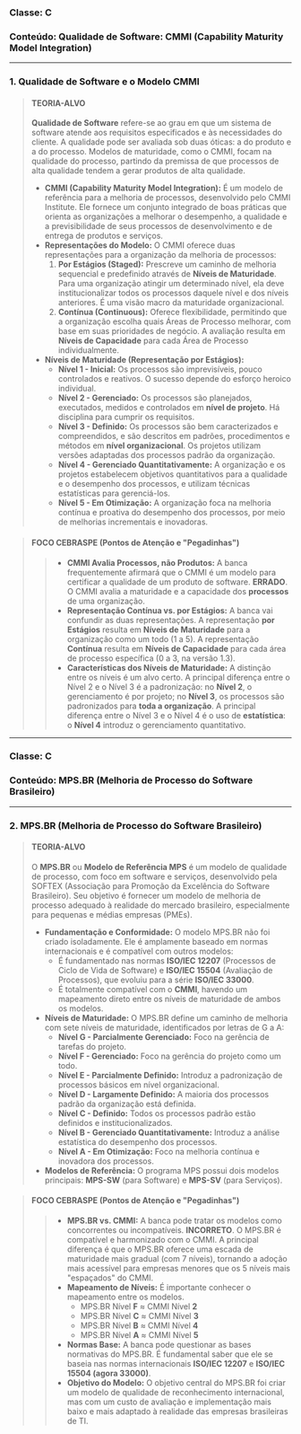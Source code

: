 ### **Classe:** C
### **Conteúdo:** Qualidade de Software: CMMI (Capability Maturity Model Integration)

---

### **1. Qualidade de Software e o Modelo CMMI**

> #### **TEORIA-ALVO**
> **Qualidade de Software** refere-se ao grau em que um sistema de software atende aos requisitos especificados e às necessidades do cliente. A qualidade pode ser avaliada sob duas óticas: a do produto e a do processo. Modelos de maturidade, como o CMMI, focam na qualidade do processo, partindo da premissa de que processos de alta qualidade tendem a gerar produtos de alta qualidade.
>
> * **CMMI (Capability Maturity Model Integration):** É um modelo de referência para a melhoria de processos, desenvolvido pelo CMMI Institute. Ele fornece um conjunto integrado de boas práticas que orienta as organizações a melhorar o desempenho, a qualidade e a previsibilidade de seus processos de desenvolvimento e de entrega de produtos e serviços.
> * **Representações do Modelo:** O CMMI oferece duas representações para a organização da melhoria de processos:
>     1.  **Por Estágios (Staged):** Prescreve um caminho de melhoria sequencial e predefinido através de **Níveis de Maturidade**. Para uma organização atingir um determinado nível, ela deve institucionalizar todos os processos daquele nível e dos níveis anteriores. É uma visão macro da maturidade organizacional.
>     2.  **Contínua (Continuous):** Oferece flexibilidade, permitindo que a organização escolha quais Áreas de Processo melhorar, com base em suas prioridades de negócio. A avaliação resulta em **Níveis de Capacidade** para cada Área de Processo individualmente.
> * **Níveis de Maturidade (Representação por Estágios):**
>     * **Nível 1 - Inicial:** Os processos são imprevisíveis, pouco controlados e reativos. O sucesso depende do esforço heroico individual.
>     * **Nível 2 - Gerenciado:** Os processos são planejados, executados, medidos e controlados em **nível de projeto**. Há disciplina para cumprir os requisitos.
>     * **Nível 3 - Definido:** Os processos são bem caracterizados e compreendidos, e são descritos em padrões, procedimentos e métodos em **nível organizacional**. Os projetos utilizam versões adaptadas dos processos padrão da organização.
>     * **Nível 4 - Gerenciado Quantitativamente:** A organização e os projetos estabelecem objetivos quantitativos para a qualidade e o desempenho dos processos, e utilizam técnicas estatísticas para gerenciá-los.
>     * **Nível 5 - Em Otimização:** A organização foca na melhoria contínua e proativa do desempenho dos processos, por meio de melhorias incrementais e inovadoras.

> #### **FOCO CEBRASPE (Pontos de Atenção e "Pegadinhas")**
> > * **CMMI Avalia Processos, não Produtos:** A banca frequentemente afirmará que o CMMI é um modelo para certificar a qualidade de um produto de software. **ERRADO**. O CMMI avalia a maturidade e a capacidade dos **processos** de uma organização.
> > * **Representação Contínua vs. por Estágios:** A banca vai confundir as duas representações. A representação **por Estágios** resulta em **Níveis de Maturidade** para a organização como um todo (1 a 5). A representação **Contínua** resulta em **Níveis de Capacidade** para cada área de processo específica (0 a 3, na versão 1.3).
> > * **Características dos Níveis de Maturidade:** A distinção entre os níveis é um alvo certo. A principal diferença entre o Nível 2 e o Nível 3 é a padronização: no **Nível 2**, o gerenciamento é por projeto; no **Nível 3**, os processos são padronizados para **toda a organização**. A principal diferença entre o Nível 3 e o Nível 4 é o uso de **estatística**: o **Nível 4** introduz o gerenciamento quantitativo.

---

### **Classe:** C
### **Conteúdo:** MPS.BR (Melhoria de Processo do Software Brasileiro)

---

### **2. MPS.BR (Melhoria de Processo do Software Brasileiro)**

> #### **TEORIA-ALVO**
> O **MPS.BR** ou **Modelo de Referência MPS** é um modelo de qualidade de processo, com foco em software e serviços, desenvolvido pela SOFTEX (Associação para Promoção da Excelência do Software Brasileiro). Seu objetivo é fornecer um modelo de melhoria de processo adequado à realidade do mercado brasileiro, especialmente para pequenas e médias empresas (PMEs).
>
> * **Fundamentação e Conformidade:** O modelo MPS.BR não foi criado isoladamente. Ele é amplamente baseado em normas internacionais e é compatível com outros modelos:
>     * É fundamentado nas normas **ISO/IEC 12207** (Processos de Ciclo de Vida de Software) e **ISO/IEC 15504** (Avaliação de Processos), que evoluiu para a série **ISO/IEC 33000**.
>     * É totalmente compatível com o **CMMI**, havendo um mapeamento direto entre os níveis de maturidade de ambos os modelos.
> * **Níveis de Maturidade:** O MPS.BR define um caminho de melhoria com sete níveis de maturidade, identificados por letras de G a A:
>     * **Nível G - Parcialmente Gerenciado:** Foco na gerência de tarefas do projeto.
>     * **Nível F - Gerenciado:** Foco na gerência do projeto como um todo.
>     * **Nível E - Parcialmente Definido:** Introduz a padronização de processos básicos em nível organizacional.
>     * **Nível D - Largamente Definido:** A maioria dos processos padrão da organização está definida.
>     * **Nível C - Definido:** Todos os processos padrão estão definidos e institucionalizados.
>     * **Nível B - Gerenciado Quantitativamente:** Introduz a análise estatística do desempenho dos processos.
>     * **Nível A - Em Otimização:** Foco na melhoria contínua e inovadora dos processos.
> * **Modelos de Referência:** O programa MPS possui dois modelos principais: **MPS-SW** (para Software) e **MPS-SV** (para Serviços).

> #### **FOCO CEBRASPE (Pontos de Atenção e "Pegadinhas")**
> > * **MPS.BR vs. CMMI:** A banca pode tratar os modelos como concorrentes ou incompatíveis. **INCORRETO**. O MPS.BR é compatível e harmonizado com o CMMI. A principal diferença é que o MPS.BR oferece uma escada de maturidade mais gradual (com 7 níveis), tornando a adoção mais acessível para empresas menores que os 5 níveis mais "espaçados" do CMMI.
> > * **Mapeamento de Níveis:** É importante conhecer o mapeamento entre os modelos.
> >     * MPS.BR Nível **F** ≈ CMMI Nível **2**
> >     * MPS.BR Nível **C** ≈ CMMI Nível **3**
> >     * MPS.BR Nível **B** ≈ CMMI Nível **4**
> >     * MPS.BR Nível **A** ≈ CMMI Nível **5**
> > * **Normas Base:** A banca pode questionar as bases normativas do MPS.BR. É fundamental saber que ele se baseia nas normas internacionais **ISO/IEC 12207** e **ISO/IEC 15504 (agora 33000)**.
> > * **Objetivo do Modelo:** O objetivo central do MPS.BR foi criar um modelo de qualidade de reconhecimento internacional, mas com um custo de avaliação e implementação mais baixo e mais adaptado à realidade das empresas brasileiras de TI.
